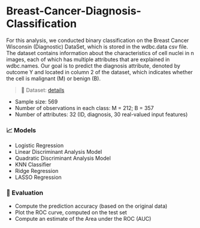 # Breast-Cancer-Diagnosis-Classification

For this analysis, we conducted binary classification on the Breast Cancer Wisconsin (Diagnostic) DataSet, which is stored in the wdbc.data csv file. The dataset contains information about the characteristics of cell nuclei in n images, each of which has multiple attributes that are explained in wdbc.names. Our goal is to predict the diagnosis attribute, denoted by outcome Y and located in column 2 of the dataset, which indicates whether the cell is malignant (M) or benign (B).

> 📂 Dataset: [details](https://github.com/makaylatang/Breast-Cancer-Diagnosis-Classification/blob/main/data/wdbc.names)
  - Sample size: 569
  - Number of observations in each class: M = 212; B = 357
  - Number of attributes: 32 (ID, diagnosis, 30 real-valued input features)

### 📈 Models
  - Logistic Regression
  - Linear Discriminant Analysis Model
  - Quadratic Discriminant Analysis Model
  - KNN Classifier
  - Ridge Regression
  - LASSO Regression
  
### 📝 Evaluation
  - Compute the prediction accuracy (based on the original data)
  - Plot the ROC curve, computed on the test set
  - Compute an estimate of the Area under the ROC (AUC)



  

